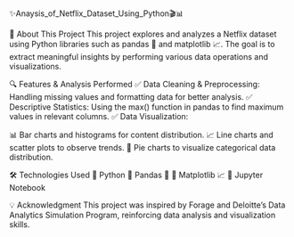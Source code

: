 ✨Anaysis_of_Netflix_Dataset_Using_Python🎬📊

📌 About This Project
This project explores and analyzes a Netflix dataset using Python libraries such as pandas 🐼 and matplotlib 📈. The goal is to extract meaningful insights by performing various data operations and visualizations.

🔍 Features & Analysis Performed
✅ Data Cleaning & Preprocessing: Handling missing values and formatting data for better analysis.
✅ Descriptive Statistics: Using the max() function in pandas to find maximum values in relevant columns.
✅ Data Visualization:

📊 Bar charts and histograms for content distribution.
📈 Line charts and scatter plots to observe trends.
🥧 Pie charts to visualize categorical data distribution.

🛠️ Technologies Used
🚀 Python
📌 Pandas 🐼
📌 Matplotlib 📈
📝 Jupyter Notebook

💡 Acknowledgment
This project was inspired by Forage and Deloitte’s Data Analytics Simulation Program, reinforcing data analysis and visualization skills.
